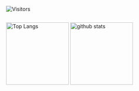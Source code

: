 ![Visitors](https://visitor-badge.glitch.me/badge?page_id=MasaruOokawa)
 <p>
  <img alt="" src="https://github-profile-summary-cards.vercel.app/api/cards/profile-details?username=MasaruOokawa&theme=transparent" />
 </p>
 <p align="left"> 
   <img alt="Top Langs" height="170px" src="https://github-readme-stats.vercel.app/api/top-langs/?username=MasaruOokawa&layout=compact&show_icons=true&theme=transparent" />
   <img alt="github stats" height="170px" src="https://github-readme-stats.vercel.app/api?username=MasaruOokawa&theme=transparent&show_icons=ture" />
 </p>
